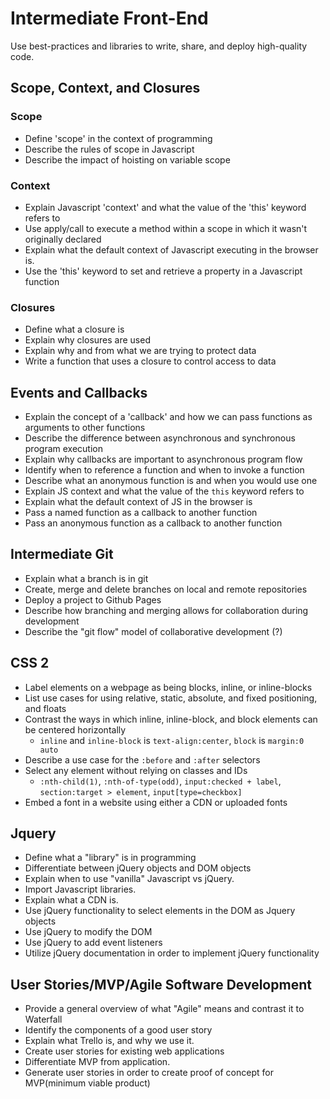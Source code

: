 # Intermediate Front-End

Use best-practices and libraries to write, share, and deploy high-quality code.

## Scope, Context, and Closures

### Scope

- Define 'scope' in the context of programming
- Describe the rules of scope in Javascript
- Describe the impact of hoisting on variable scope

### Context

- Explain Javascript 'context' and what the value of the 'this' keyword refers to
- Use apply/call to execute a method within a scope in which it wasn't originally declared
- Explain what the default context of Javascript executing in the browser is.
- Use the 'this' keyword to set and retrieve a property in a Javascript function

### Closures

- Define what a closure is
- Explain why closures are used
- Explain why and from what we are trying to protect data
- Write a function that uses a closure to control access to data

## Events and Callbacks

- Explain the concept of a 'callback' and how we can pass functions as arguments to other functions
- Describe the difference between asynchronous and synchronous program execution
- Explain why callbacks are important to asynchronous program flow
- Identify when to reference a function and when to invoke a function
- Describe what an anonymous function is and when you would use one
- Explain JS context and what the value of the `this` keyword refers to
- Explain what the default context of JS in the browser is
- Pass a named function as a callback to another function
- Pass an anonymous function as a callback to another function

## Intermediate Git

- Explain what a branch is in git
- Create, merge and delete branches on local and remote repositories
- Deploy a project to Github Pages
- Describe how branching and merging allows for collaboration during development
- Describe the "git flow" model of collaborative development (?)

## CSS 2

- Label elements on a webpage as being blocks, inline, or inline-blocks
- List use cases for using relative, static, absolute, and fixed positioning, and floats
- Contrast the ways in which inline, inline-block, and block elements can be centered horizontally
    - `inline` and `inline-block` is `text-align:center`, `block` is `margin:0 auto`
- Describe a use case for the `:before` and `:after` selectors
- Select any element without relying on classes and IDs
    - `:nth-child(1)`, `:nth-of-type(odd)`, `input:checked + label`, `section:target > element`, `input[type=checkbox]`
- Embed a font in a website using either a CDN or uploaded fonts

## Jquery
- Define what a "library" is in programming
- Differentiate between jQuery objects and DOM objects
- Explain when to use "vanilla" Javascript vs jQuery.
- Import Javascript libraries.
- Explain what a CDN is.
- Use jQuery functionality to select elements in the DOM as Jquery objects
- Use jQuery to modify the DOM
- Use jQuery to add event listeners
- Utilize jQuery documentation in order to implement jQuery functionality


## User Stories/MVP/Agile Software Development
- Provide a general overview of what "Agile" means and contrast it to Waterfall
- Identify the components of a good user story
- Explain what Trello is, and why we use it.
- Create user stories for existing web applications
- Differentiate MVP from application.
- Generate user stories in order to create proof of concept for MVP(minimum viable product)
